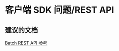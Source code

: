<properties
    pageTitle="客户端 SDK 问题/REST API"
    description="客户端 SDK 问题/REST API"
    service="microsoft.batch"
    resource="batchaccounts"
    authors="aashu"
    displayOrder=""
    selfHelpType="generic"
    supportTopicIds="32392789"
    resourceTags=""
    productPesIds="15614"
    cloudEnvironments="public"
/>


# 客户端 SDK 问题/REST API

## **建议的文档**
[Batch REST API 参考](https://msdn.microsoft.com/library/azure/dn820158.aspx)



<!--HONumber=Jul16_HO4-->


